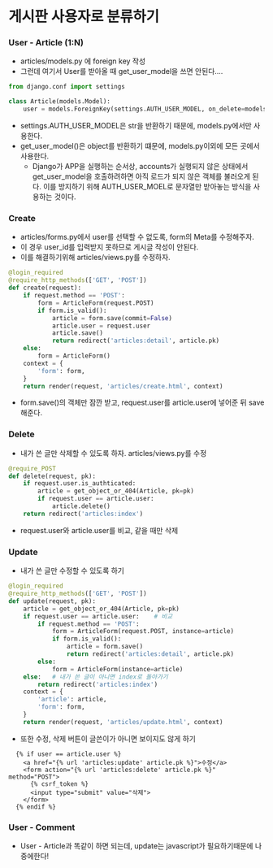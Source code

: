 # 게시판 사용자로 분류하기

### User - Article (1:N)

- articles/models.py 에 foreign key 작성
- 그런데 여기서 User를 받아올 때 get_user_model을 쓰면 안된다....

```python
from django.conf import settings

class Article(models.Model):
    user = models.ForeignKey(settings.AUTH_USER_MODEL, on_delete=models.CASCADE)
```

- settings.AUTH_USER_MODEL은 str을 반환하기 때문에, models.py에서만 사용한다.
- get_user_model()은 object를 반환하기 떄문에, models.py이외에 모든 곳에서 사용한다.
  - Django가 APP을 실행하는 순서상, accounts가 실행되지 않은 상태에서 get_user_model을 호출하려하면 아직 로드가 되지 않은 객체를 불러오게 된다. 이를 방지하기 위해 AUTH_USER_MOEL로 문자열만 받아놓는 방식을 사용하는 것이다.



### Create

- articles/forms.py에서 user를 선택할 수 없도록, form의 Meta를 수정해주자.
- 이 경우 user_id를 입력받지 못하므로 게시글 작성이 안된다.
- 이를 해결하기위해 articles/views.py를 수정하자.

```python
@login_required
@require_http_methods(['GET', 'POST'])
def create(request):
    if request.method == 'POST':
        form = ArticleForm(request.POST)
        if form.is_valid():
            article = form.save(commit=False)
            article.user = request.user
            article.save()
            return redirect('articles:detail', article.pk)
    else:
        form = ArticleForm()
    context = {
        'form': form,
    }
    return render(request, 'articles/create.html', context)
```

- form.save()의 객체만 잠깐 받고, request.user를 article.user에 넣어준 뒤 save해준다.



### Delete

- 내가 쓴 글만 삭제할 수 있도록 하자. articles/views.py를 수정

```python
@require_POST
def delete(request, pk):
    if request.user.is_authticated:
        article = get_object_or_404(Article, pk=pk)
        if request.user == article.user:
            article.delete()
    return redirect('articles:index')
```

- request.user와 article.user를 비교, 같을 때만 삭제



### Update

- 내가 쓴 글만 수정할 수 있도록 하기

```python
@login_required
@require_http_methods(['GET', 'POST'])
def update(request, pk):
    article = get_object_or_404(Article, pk=pk)
    if request.user == article.user:	# 비교
        if request.method == 'POST':
            form = ArticleForm(request.POST, instance=article)
            if form.is_valid():
                article = form.save()
                return redirect('articles:detail', article.pk)
        else:
            form = ArticleForm(instance=article)
    else:	# 내가 쓴 글이 아니면 index로 돌아가기
        return redirect('articles:index')
    context = {
        'article': article,
        'form': form,
    }
    return render(request, 'articles/update.html', context)
```

- 또한 수정, 삭제 버튼이 글쓴이가 아니면 보이지도 않게 하기

```django
  {% if user == article.user %}
    <a href="{% url 'articles:update' article.pk %}">수정</a>
    <form action="{% url 'articles:delete' article.pk %}" method="POST">
      {% csrf_token %}
      <input type="submit" value="삭제">
    </form>
  {% endif %}
```



### User - Comment

- User - Article과 똑같이 하면 되는데, update는 javascript가 필요하기때문에 나중에한다!
